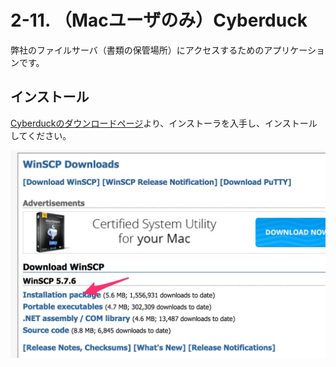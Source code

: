# 2-11. （Macユーザのみ）Cyberduck
弊社のファイルサーバ（書類の保管場所）にアクセスするためのアプリケーションです。

## インストール
[Cyberduckのダウンロードページ](https://www.google.co.jp/chrome/browser/desktop/index.html)より、インストーラを入手し、インストールしてください。

![ダウンロードリンク](../images/image-02-0009.png)